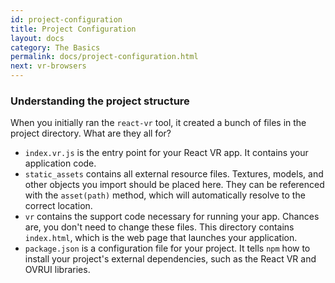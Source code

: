 ```yaml
---
id: project-configuration
title: Project Configuration
layout: docs
category: The Basics
permalink: docs/project-configuration.html
next: vr-browsers
---
```


### Understanding the project structure

When you initially ran the `react-vr` tool, it created a bunch of files in the project directory. What are they all for?

* `index.vr.js` is the entry point for your React VR app. It contains your application code.
* `static_assets` contains all external resource files. Textures, models, and other objects you import should be placed here. They can be referenced with the `asset(path)` method, which will automatically resolve to the correct location.
* `vr` contains the support code necessary for running your app. Chances are, you don't need to change these files. This directory contains `index.html`, which is the web page that launches your application.
* `package.json` is a configuration file for your project. It tells `npm` how to install your project's external dependencies, such as the React VR and OVRUI libraries.
